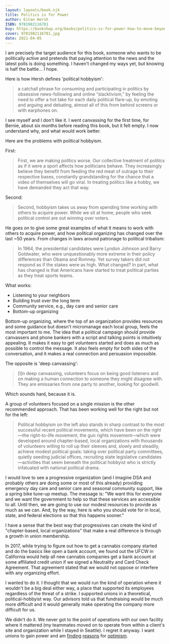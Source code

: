 ```yaml
---
layout: layouts/book.njk
title: Politics is for Power
author: Eitan Hersh
ISBN: 9781982116781
buy: https://bookshop.org/books/politics-is-for-power-how-to-move-beyond-political-hobbyism-take-action-and-make-real-change/9781982116781
cover: 9781982116781.jpg
date: 2021-04-05
---
```


I am precisely the target audience for this book, someone who wants to be politically active and pretends that paying attention to the news and the latest polls is doing something. I haven't changed my ways yet, but knowing is half the battle... I hope.

Here is how Hersh defines 'political hobbyism':

> a catchall phrase for consuming and participating in politics by obsessive news-following and online “slacktivism,” by feeling the need to offer a hot take for each daily political flare-up, by emoting and arguing and debating, almost all of this from behind screens or with earphones on.

I see myself and I don't like it. I went canvassing for the first time, for Bernie, about six months before reading this book, but it felt empty. I now understand why, and what would work better.

Here are the problems with political hobbyism.

First:

> First, we are making politics worse. Our collective treatment of politics as if it were a sport affects how politicians behave. They increasingly believe they benefit from feeding the red meat of outrage to their respective bases, constantly grandstanding for the chance that a video of themselves will go viral. In treating politics like a hobby, we have demanded they act that way.

Second:

> Second, hobbyism takes us away from spending time working with others to acquire power. While we sit at home, people who seek political control are out winning over voters.

He goes on to give some great examples of what it means to work with others to acquire power, and how political organizing has changed over the last ~50 years. From changes in laws around patronage to political tribalism:

> In 1964, the presidential candidates were Lyndon Johnson and Barry Goldwater, who were unquestionably more extreme in their policy differences than Obama and Romney. Yet survey takers did not respond as if the stakes were as high. What changed? In part, what has changed is that Americans have started to treat political parties as they treat sports teams.

What works:

- Listening to your neighbors
- Building trust over the long term
- Community service, e.g., day care and senior care
- Bottom-up organizing

Bottom-up organizing, where the top of an organization provides resources and some guidance but doesn't micromanage each local group, feels the most important to me. The idea that a political campaign should provide canvassers and phone bankers with a script and talking points is intuitively appealing. It makes it easy to get volunteers started and does as much as possible to control the message. It also feels empty for both sides of the conversation, and it makes a real connection and persuasion impossible.

The opposite is 'deep canvassing':

> [I]n deep canvassing, volunteers focus on being good listeners and on making a human connection to someone they might disagree with. They are emissaries from one party to another, looking for goodwill.

Which sounds hard, because it is.

A group of volunteers focused on a single mission is the other recommended approach. That has been working well for the right but not for the left:

> Political hobbyism on the left also stands in sharp contrast to the most successful recent political movements, which have been on the right—the right-to-life movement, the gun rights movement—which were developed around chapter-based, local organizations with thousands of volunteers willing to roll up their sleeves and, slowly and steadily, achieve modest political goals: taking over political party committees, quietly seeding judicial offices, recruiting state legislative candidates—activities that seem beneath the political hobbyist who is strictly infatuated with national political drama.

I would love to see a progressive organization (and I imagine DSA and probably others are doing some or most of this already) providing emergency day care and senior care and seasonal community support, like a spring bike tune-up meetup. The message is: "We want this for everyone and we want the government to help so that these services are accessible to all. Until then, we are going to use our modest resources to provide as much as we can. And, by the way, here is who you should vote for in local, state, and federal elections so that this happens sooner."

I have a sense that the best way that progressives can create the kind of "chapter-based, local organizations" that make a real difference is through a growth in union membership.

In 2017, while trying to figure out how to get a cannabis company started and do the basics like open a bank account, we found out the UFCW in California would help all new cannabis companies get a bank account at some affiliated credit union if we signed a Neutrality and Card Check Agreement. That agreement stated that we would not oppose or interfere with any organizing effort.

I wanted to do it. I thought that we would run the kind of operation where it wouldn't be a big deal either way, a place that supported its employees regardless of the threat of a strike. I supported unions in a theoretical, political-hobbyist way. Our advisors told us that fundraising would be much more difficult and it would generally make operating the company more difficult for us.

We didn't do it. We never got to the point of operations with our own facility where it mattered (my teammates moved on to operate from within a client's site and organization while I stayed in Seattle). I regret it anyway. I want unions to gain power and am [finding](https://abcnews.go.com/Business/biden-throws-support-unions-amid-alabama-amazon-workers/story?id=76181725) [reasons](https://www.businessinsider.com/meghan-markle-prince-harry-oprah-interview-highlighted-importance-of-unions-2021-3?op=1) for [optimism](https://nymag.com/intelligencer/2021/03/what-is-the-pro-act.html).
